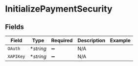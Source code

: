 # InitializePaymentSecurity


## Fields

| Field              | Type               | Required           | Description        | Example            |
| ------------------ | ------------------ | ------------------ | ------------------ | ------------------ |
| `OAuth`            | **string*          | :heavy_minus_sign: | N/A                |                    |
| `XAPIKey`          | **string*          | :heavy_minus_sign: | N/A                |                    |